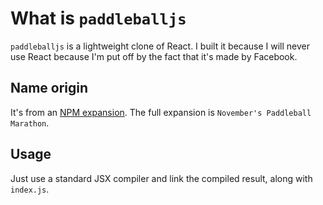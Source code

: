 # What is `paddleballjs`
`paddleballjs` is a lightweight clone of React. I built it because I will never use React because I'm put off by the fact that it's made by Facebook.
## Name origin
It's from an [NPM expansion](https://github.com/npm/npm-expansions/blob/HEAD/expansions.txt). The full expansion is `November's Paddleball Marathon`.
## Usage
Just use a standard JSX compiler and link the compiled result, along with `index.js`.
